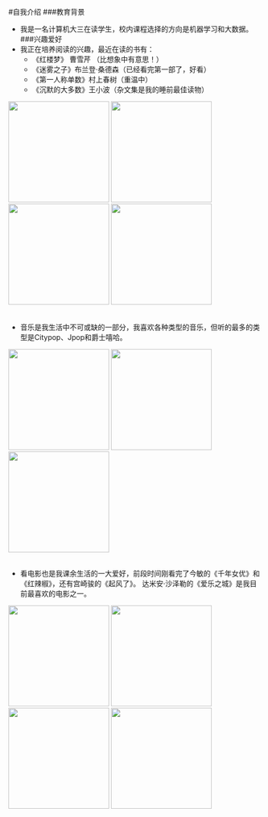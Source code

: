 

<!--
**RMDDDDF/RMDDDDF** is a ✨ _special_ ✨ repository because its `README.md` (this file) appears on your GitHub profile.

Here are some ideas to get you started:

- 🔭 I’m currently working on ...
- 🌱 I’m currently learning ...
- 👯 I’m looking to collaborate on ...
- 🤔 I’m looking for help with ...
- 💬 Ask me about ...
- 📫 How to reach me: ...
- 😄 Pronouns: ...
- ⚡ Fun fact: ...
-->
#自我介绍
###教育背景
- 我是一名计算机大三在读学生，校内课程选择的方向是机器学习和大数据。
###兴趣爱好
- 我正在培养阅读的兴趣，最近在读的书有：
  - 《红楼梦》 曹雪芹 （比想象中有意思！）
  - 《迷雾之子》布兰登·桑德森（已经看完第一部了，好看）
  - 《第一人称单数》村上春树（重温中）
  - 《沉默的大多数》王小波（杂文集是我的睡前最佳读物）
<div>
<img src="https://img2024.cnblogs.com/blog/3509567/202408/3509567-20240828110913035-149000295.jpg" width="200">
<img src="https://img2024.cnblogs.com/blog/3509567/202408/3509567-20240828100227130-1844658490.jpg" width="200">
<img src="https://img2024.cnblogs.com/blog/3509567/202408/3509567-20240828100237904-668926665.jpg" width="200">
<img src="https://img2024.cnblogs.com/blog/3509567/202408/3509567-20240828111050651-1376013980.jpg" width="200">
<div>
<br>

- 音乐是我生活中不可或缺的一部分，我喜欢各种类型的音乐，但听的最多的类型是Citypop、Jpop和爵士嘻哈。
<div>
<img src="https://img2024.cnblogs.com/blog/3509567/202408/3509567-20240828102342575-735222645.jpg" width="200">
<img src="https://img2024.cnblogs.com/blog/3509567/202408/3509567-20240828102507684-1146400809.jpg" width="200">
<img src="https://img2024.cnblogs.com/blog/3509567/202408/3509567-20240828102442249-1677799591.jpg" width="200">
<div>
<br>

- 看电影也是我课余生活的一大爱好，前段时间刚看完了今敏的《千年女优》和《红辣椒》，还有宫崎骏的《起风了》。
达米安·沙泽勒的《爱乐之城》是我目前最喜欢的电影之一。
<div>
<img src="https://img2024.cnblogs.com/blog/3509567/202408/3509567-20240828104451938-1174079860.webp" width="200">
<img src="https://img2024.cnblogs.com/blog/3509567/202408/3509567-20240828104211910-1964619441.webp" width="200">
<img src="https://img2024.cnblogs.com/blog/3509567/202408/3509567-20240828104412656-1656308379.webp" width="200">
<img src="https://img2024.cnblogs.com/blog/3509567/202408/3509567-20240828104148298-603046222.webp" width="200">
<div>

